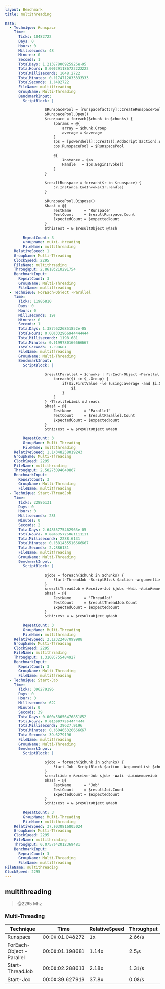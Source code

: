 ```yaml
---
layout: Benchmark
title: multithreading

Data: 
  - Technique: Runspace
    Time: 
      Ticks: 10482722
      Days: 0
      Hours: 0
      Milliseconds: 48
      Minutes: 0
      Seconds: 1
      TotalDays: 1.21327800925926e-05
      TotalHours: 0.000291186722222222
      TotalMilliseconds: 1048.2722
      TotalMinutes: 0.0174712033333333
      TotalSeconds: 1.0482722
      FileName: multithreading
      GroupName: Multi-Threading
      BenchmarkInput: 
        ScriptBlock: |
          
                  $RunspacePool = [runspacefactory]::CreateRunspacePool(1, $threads)
                  $RunspacePool.Open()
                  $runspace = foreach($chunk in $chunks) {
                      $params = @{
                          array = $chunk.Group
                          average = $average
                      }
                      $ps = [powershell]::Create().AddScript($action).AddParameters($params)
                      $ps.RunspacePool = $RunspacePool
          
                      @{
                          Instance = $ps
                          Handle   = $ps.BeginInvoke()
                      }
                  }
          
                  $resultRunspace = foreach($r in $runspace) {
                      $r.Instance.EndInvoke($r.Handle)
                  }
          
                  $RunspacePool.Dispose()
                  $hash = @{
                      TestName      = 'Runspace'
                      TestCount     = $resultRunspace.Count
                      ExpectedCount = $expectedCount
                  }
                  $thisTest = & $resultObject @hash        
              
        RepeatCount: 3
        GroupName: Multi-Threading
        FileName: multithreading
    RelativeSpeed: 1
    GroupName: Multi-Threading
    ClockSpeed: 2295
    FileName: multithreading
    Throughput: 2.86185210291754
    BenchmarkInput: 
      RepeatCount: 3
      GroupName: Multi-Threading
      FileName: multithreading
  - Technique: ForEach-Object -Parallel
    Time: 
      Ticks: 11986810
      Days: 0
      Hours: 0
      Milliseconds: 198
      Minutes: 0
      Seconds: 1
      TotalDays: 1.38736226851852e-05
      TotalHours: 0.000332966944444444
      TotalMilliseconds: 1198.681
      TotalMinutes: 0.0199780166666667
      TotalSeconds: 1.198681
      FileName: multithreading
      GroupName: Multi-Threading
      BenchmarkInput: 
        ScriptBlock: |
          
                  $resultParallel = $chunks | ForEach-Object -Parallel {
                      foreach($i in $_.Group) {
                          if($i.FirstValue -le $using:average -and $i.SecondValue % 2) {
                              $i
                          }
                      }
                  } -ThrottleLimit $threads
                  $hash = @{
                      TestName      = 'Parallel'
                      TestCount     = $resultParallel.Count
                      ExpectedCount = $expectedCount
                  }
                  $thisTest = & $resultObject @hash        
              
        RepeatCount: 3
        GroupName: Multi-Threading
        FileName: multithreading
    RelativeSpeed: 1.14348258019243
    GroupName: Multi-Threading
    ClockSpeed: 2295
    FileName: multithreading
    Throughput: 2.50275094040867
    BenchmarkInput: 
      RepeatCount: 3
      GroupName: Multi-Threading
      FileName: multithreading
  - Technique: Start-ThreadJob
    Time: 
      Ticks: 22886131
      Days: 0
      Hours: 0
      Milliseconds: 288
      Minutes: 0
      Seconds: 2
      TotalDays: 2.64885775462963e-05
      TotalHours: 0.000635725861111111
      TotalMilliseconds: 2288.6131
      TotalMinutes: 0.0381435516666667
      TotalSeconds: 2.2886131
      FileName: multithreading
      GroupName: Multi-Threading
      BenchmarkInput: 
        ScriptBlock: |
          
                  $jobs = foreach($chunk in $chunks) {
                      Start-ThreadJob -ScriptBlock $action -ArgumentList $chunk.Group, $average -ThrottleLimit $threads
                  }
                  $resultThreadJob = Receive-Job $jobs -Wait -AutoRemoveJob
                  $hash = @{
                      TestName      = 'ThreadJob'
                      TestCount     = $resultThreadJob.Count
                      ExpectedCount = $expectedCount
                  }
                  $thisTest = & $resultObject @hash        
              
        RepeatCount: 3
        GroupName: Multi-Threading
        FileName: multithreading
    RelativeSpeed: 2.18322407099988
    GroupName: Multi-Threading
    ClockSpeed: 2295
    FileName: multithreading
    Throughput: 1.31083755484927
    BenchmarkInput: 
      RepeatCount: 3
      GroupName: Multi-Threading
      FileName: multithreading
  - Technique: Start-Job
    Time: 
      Ticks: 396279196
      Days: 0
      Hours: 0
      Milliseconds: 627
      Minutes: 0
      Seconds: 39
      TotalDays: 0.000458656476851852
      TotalHours: 0.0110077554444444
      TotalMilliseconds: 39627.9196
      TotalMinutes: 0.660465326666667
      TotalSeconds: 39.6279196
      FileName: multithreading
      GroupName: Multi-Threading
      BenchmarkInput: 
        ScriptBlock: |
          
                  $jobs = foreach($chunk in $chunks) {
                      Start-Job -ScriptBlock $action -ArgumentList $chunk.Group, $average
                  }
                  $resultJob = Receive-Job $jobs -Wait -AutoRemoveJob
                  $hash = @{
                      TestName      = 'Job'
                      TestCount     = $resultJob.Count
                      ExpectedCount = $expectedCount
                  }
                  $thisTest = & $resultObject @hash        
              
        RepeatCount: 3
        GroupName: Multi-Threading
        FileName: multithreading
    RelativeSpeed: 37.8030816805024
    GroupName: Multi-Threading
    ClockSpeed: 2295
    FileName: multithreading
    Throughput: 0.0757042012369481
    BenchmarkInput: 
      RepeatCount: 3
      GroupName: Multi-Threading
      FileName: multithreading
FileName: multithreading
ClockSpeed: 2295
---
```

multithreading
--------------
> @2295 Mhz


### Multi-Threading


|Technique               |Time           |RelativeSpeed|Throughput|
|------------------------|---------------|-------------|----------|
|Runspace                |00:00:01.048272|1x           |2.86/s    |
|ForEach-Object -Parallel|00:00:01.198681|1.14x        |2.5/s     |
|Start-ThreadJob         |00:00:02.288613|2.18x        |1.31/s    |
|Start-Job               |00:00:39.627919|37.8x        |0.08/s    |
